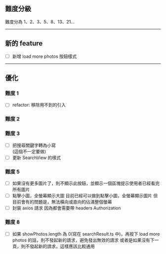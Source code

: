 ## 難度分級
難度分為 1、2、3、5、8、13、21…
<hr />


## 新的 feature
- [ ] 新增 load more photos 按鈕樣式
<hr />


## 優化

### 難度 1
- [ ] refactor: 移除用不到的引入
### 難度 2
### 難度 3
- [ ] 把搜尋關鍵字轉為小寫  
      (這個不一定要做)
- [ ] 更新 SearchView 的樣式
### 難度 5
- [ ] 如果沒有更多圖片了，則不顯示此按鈕，並顯示一個區塊提示使用者已經看完所有圖片
- [ ] 點擊小圖，全螢幕顯示大圖
      目前已經可以做到點擊小圖，全螢幕顯示圖片
      但目前會有的問題是，無法橫向或直向的佔滿整個螢幕
- [ ] 封裝 axios 請求
      因為都會需要帶 headers Authorization
### 難度 8
- [ ] 如果 showPhotos.length 為 0(寫在 searchResult.ts 中)，再按下 load more photos 的話，則不發起新的請求，避免發出無效的請求
      或者是如果沒有下一頁，則不發起新的請求，這樣應該比較通用